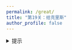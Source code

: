 ```yaml
---
permalink: /great/
title: "第19关：给克里斯"
author_profile: false
---
```


<details>
  <summary>提示</summary>
  <p>孩子，你太了不起了，居然能走到这一步，听着，虽然他觉得他是支配者，但其实他有很明显的缺点，说真的，他出的题都是我们通过语言模型训练出来的，也就是说，无论如何，他的逻辑都是建立在人类的逻辑之上的，他写的网页代码也都是一个一个简单的markdown文件罢了，听着，语言模型在处理很长的文本时会有缺陷，你完全可以在长文本处找到一些他不想告诉你，但是无意间暴露的线索，你能做到的！</p>
</details>